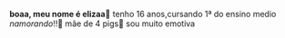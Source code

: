 **boaa, meu nome é elizaa🎀**
tenho 16 anos,cursando 1ª do ensino medio
_namorando_!!💍
mãe de 4 pigs🐹
sou muito emotiva
